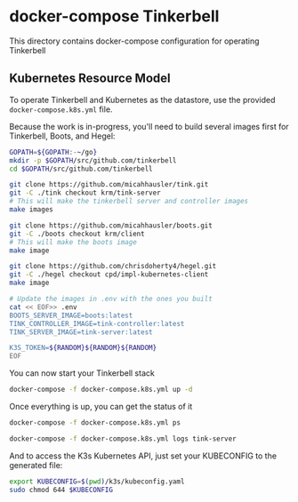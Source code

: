 # docker-compose Tinkerbell

This directory contains docker-compose configuration for operating Tinkerbell


## Kubernetes Resource Model

To operate Tinkerbell and Kubernetes as the datastore, use the provided
`docker-compose.k8s.yml` file.

Because the work is in-progress, you'll need to build several images first for
Tinkerbell, Boots, and Hegel:

```sh
GOPATH=${GOPATH:-~/go}
mkdir -p $GOPATH/src/github.com/tinkerbell
cd $GOPATH/src/github.com/tinkerbell

git clone https://github.com/micahhausler/tink.git
git -C ./tink checkout krm/tink-server
# This will make the tinkerbell server and controller images
make images

git clone https://github.com/micahhausler/boots.git
git -C ./boots checkout krm/client
# This will make the boots image
make image

git clone https://github.com/chrisdoherty4/hegel.git
git -C ./hegel checkout cpd/impl-kubernetes-client
make image

# Update the images in .env with the ones you built
cat << EOF>> .env
BOOTS_SERVER_IMAGE=boots:latest
TINK_CONTROLLER_IMAGE=tink-controller:latest
TINK_SERVER_IMAGE=tink-server:latest

K3S_TOKEN=${RANDOM}${RANDOM}${RANDOM}
EOF
```

You can now start your Tinkerbell stack

```sh
docker-compose -f docker-compose.k8s.yml up -d
```

Once everything is up, you can get the status of it
```sh
docker-compose -f docker-compose.k8s.yml ps

docker-compose -f docker-compose.k8s.yml logs tink-server
```

And to access the K3s Kubernetes API, just set your KUBECONFIG to the generated
file:

```sh
export KUBECONFIG=$(pwd)/k3s/kubeconfig.yaml
sudo chmod 644 $KUBECONFIG
```
